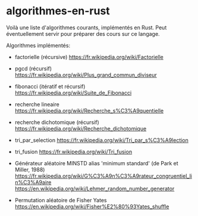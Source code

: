 
# algorithmes-en-rust

Voilà une liste d'algorithmes courants, implémentés en Rust. Peut éventuellement servir pour préparer des cours sur ce langage.

Algorithmes implémentés:

* factorielle (récursive)
https://fr.wikipedia.org/wiki/Factorielle

* pgcd (récursif)
https://fr.wikipedia.org/wiki/Plus_grand_commun_diviseur

* fibonacci (itératif et récursif)
https://fr.wikipedia.org/wiki/Suite_de_Fibonacci

* recherche lineaire
https://fr.wikipedia.org/wiki/Recherche_s%C3%A9quentielle

* recherche dichotomique (récursif)
https://fr.wikipedia.org/wiki/Recherche_dichotomique

* tri_par_selection
https://fr.wikipedia.org/wiki/Tri_par_s%C3%A9lection

* tri_fusion
https://fr.wikipedia.org/wiki/Tri_fusion

* Générateur aléatoire MINSTD alias 'minimum standard' (de Park et Miller, 1988)
https://fr.wikipedia.org/wiki/G%C3%A9n%C3%A9rateur_congruentiel_lin%C3%A9aire
https://en.wikipedia.org/wiki/Lehmer_random_number_generator

* Permutation aléatoire de Fisher Yates
https://en.wikipedia.org/wiki/Fisher%E2%80%93Yates_shuffle

